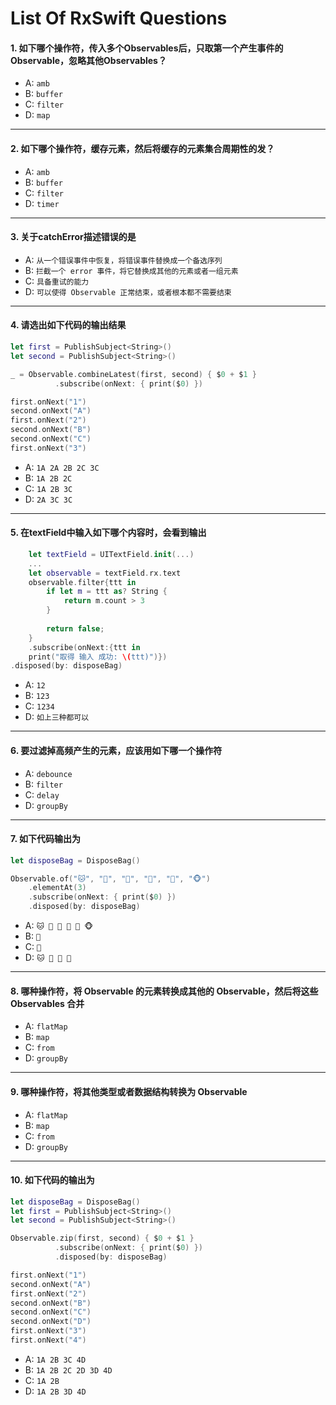 # List Of RxSwift Questions



#### 1. 如下哪个操作符，传入多个Observables后，只取第一个产生事件的Observable，忽略其他Observables？

- A: `amb`
- B: `buffer`
- C: `filter`
- D: `map`

----
#### 2. 如下哪个操作符，缓存元素，然后将缓存的元素集合周期性的发？

- A: `amb`
- B: `buffer`
- C: `filter`
- D: `timer`

----
#### 3. 关于catchError描述错误的是

- A: `从一个错误事件中恢复，将错误事件替换成一个备选序列`
- B: `拦截一个 error 事件，将它替换成其他的元素或者一组元素`
- C: `具备重试的能力`
- D: `可以使得 Observable 正常结束，或者根本都不需要结束`

----
#### 4. 请选出如下代码的输出结果
```swift
let first = PublishSubject<String>()
let second = PublishSubject<String>()

_ = Observable.combineLatest(first, second) { $0 + $1 }
          .subscribe(onNext: { print($0) })

first.onNext("1")
second.onNext("A")
first.onNext("2")
second.onNext("B")
second.onNext("C")
first.onNext("3")
```
- A: `1A 2A 2B 2C 3C`
- B: `1A 2B 2C`
- C: `1A 2B 3C`
- D: `2A 3C 3C`

---
#### 5. 在textField中输入如下哪个内容时，会看到输出
```swift
	let textField = UITextField.init(...)
	...
	let observable = textField.rx.text
	observable.filter{ttt in
		if let m = ttt as? String {
			return m.count > 3
		}
	    
		return false; 
	}
	.subscribe(onNext:{ttt in
	print("取得 输入 成功: \(ttt)")})
.disposed(by: disposeBag)
```
- A: `12`
- B: `123`
- C: `1234`
- D: `如上三种都可以`

---
#### 6. 要过滤掉高频产生的元素，应该用如下哪一个操作符

- A: `debounce`
- B: `filter`
- C: `delay`
- D: `groupBy`

---
#### 7. 如下代码输出为
```swift
let disposeBag = DisposeBag()

Observable.of("🐱", "🐰", "🐶", "🐸", "🐷", "🐵")
    .elementAt(3)
    .subscribe(onNext: { print($0) })
    .disposed(by: disposeBag)

```

- A: `🐱 🐰 🐶 🐸 🐷 🐵`
- B: `🐶`
- C: `🐸`
- D: `🐱 🐰 🐶 🐸`

---
#### 8. 哪种操作符，将 Observable 的元素转换成其他的 Observable，然后将这些 Observables 合并

- A: `flatMap`
- B: `map`
- C: `from`
- D: `groupBy`

---
#### 9. 哪种操作符，将其他类型或者数据结构转换为 Observable

- A: `flatMap`
- B: `map`
- C: `from`
- D: `groupBy`

---
#### 10. 如下代码的输出为
```swift
let disposeBag = DisposeBag()
let first = PublishSubject<String>()
let second = PublishSubject<String>()

Observable.zip(first, second) { $0 + $1 }
          .subscribe(onNext: { print($0) })
          .disposed(by: disposeBag)

first.onNext("1")
second.onNext("A")
first.onNext("2")
second.onNext("B")
second.onNext("C")
second.onNext("D")
first.onNext("3")
first.onNext("4")
```

- A: `1A 2B 3C 4D`
- B: `1A 2B 2C 2D 3D 4D`
- C: `1A 2B`
- D: `1A 2B 3D 4D`


